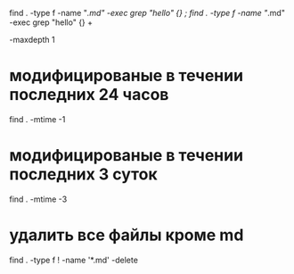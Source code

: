 find . -type f -name "*.md" -exec grep "hello" {} \;
find . -type f -name "*.md" -exec grep "hello" {} +

-maxdepth 1

# модифицированые в течении последних 24 часов
find . -mtime -1

# модифицированые в течении последних 3 суток
find . -mtime -3

# удалить все файлы кроме md
find . -type f ! -name '*.md' -delete
